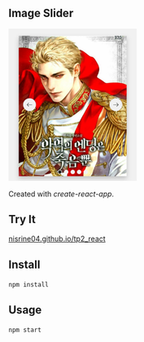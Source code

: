 Image Slider
---
<img src="./public/slider_imgs.png" width="50%" height="50%" />

Created with *create-react-app*.



Try It
---

[nisrine04.github.io/tp2_react](https://nisrine04.github.io/tp2_react/)



Install
---

`npm install`



Usage
---

`npm start`
